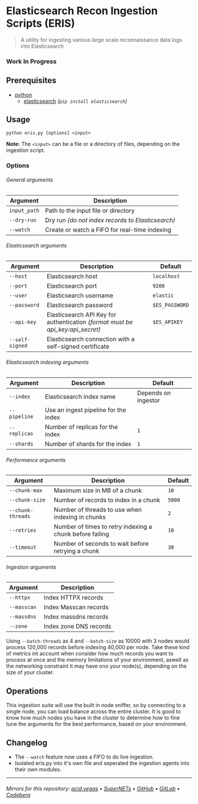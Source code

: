 # Elasticsearch Recon Ingestion Scripts (ERIS)
> A utility for ingesting various large scale reconnaissance data logs into Elasticsearch

### Work In Progress

## Prerequisites
- [python](https://www.python.org/)
    - [elasticsearch](https://pypi.org/project/elasticsearch/) *(`pip install elasticsearch`)*

## Usage
```shell
python eris.py [options] <input>
```
**Note:** The `<input>` can be a file or a directory of files, depending on the ingestion script.

### Options
###### General arguments
| Argument          | Description                                                    |
|-------------------|----------------------------------------------------------------|
| `input_path`      | Path to the input file or directory                            |
| `--dry-run`       | Dry run *(do not index records to Elasticsearch)*              |
| `--watch`         | Create or watch a FIFO for real-time indexing                  |

###### Elasticsearch arguments
| Argument          | Description                                                                    | Default        |
|-------------------|--------------------------------------------------------------------------------|----------------|
| `--host`          | Elasticsearch host                                                             | `localhost`    |
| `--port`          | Elasticsearch port                                                             | `9200`         |
| `--user`          | Elasticsearch username                                                         | `elastic`      |
| `--password`      | Elasticsearch password                                                         | `$ES_PASSWORD` |
| `--api-key`       | Elasticsearch API Key for authentication *(format must be api_key:api_secret)* | `$ES_APIKEY`   |
| `--self-signed`   | Elasticsearch connection with a self-signed certificate                        |                |

###### Elasticsearch indexing arguments
| Argument          | Description                          | Default             |
|-------------------|--------------------------------------|---------------------|
| `--index`         | Elasticsearch index name             | Depends on ingestor |
| `--pipeline`      | Use an ingest pipeline for the index |                     |
| `--replicas`      | Number of replicas for the index     | `1`                 |
| `--shards`        | Number of shards for the index       | `1`                 |

###### Performance arguments
| Argument          | Description                                              | Default |
|-------------------|----------------------------------------------------------|---------|
| `--chunk-max`     | Maximum size in MB of a chunk                            | `10`    |
| `--chunk-size`    | Number of records to index in a chunk                    | `5000`  |
| `--chunk-threads` | Number of threads to use when indexing in chunks         | `2`     |
| `--retries`       | Number of times to retry indexing a chunk before failing | `10`    |
| `--timeout`       | Number of seconds to wait before retrying a chunk        | `30`    |

###### Ingestion arguments
| Argument          | Description            |
|-------------------|------------------------|
| `--httpx`         | Index HTTPX records    |
| `--masscan`       | Index Masscan records  |
| `--massdns`       | Index massdns records  |
| `--zone`          | Index zone DNS records |

Using `--batch-threads` as 4 and `--batch-size` as 10000 with 3 nodes would process 120,000 records before indexing 40,000 per node. Take these kind of metrics int account when consider how much records you want to process at once and the memory limitations of your environment, aswell as the networking constraint it may have ono your node(s), depending on the size of your cluster.

## Operations
This ingestion suite will use the built in node sniffer, so by connecting to a single node, you can load balance across the entire cluster.
It is good to know how much nodes you have in the cluster to determine how to fine tune the arguments for the best performance, based on your environment.

## Changelog
- The `--watch` feature now uses a FIFO to do live ingestion.
- Isolated eris.py into it's own file and seperated the ingestion agents into their own modules.

___

###### Mirrors for this repository: [acid.vegas](https://git.acid.vegas/eris) • [SuperNETs](https://git.supernets.org/acidvegas/eris) • [GitHub](https://github.com/acidvegas/eris) • [GitLab](https://gitlab.com/acidvegas/eris) • [Codeberg](https://codeberg.org/acidvegas/eris)